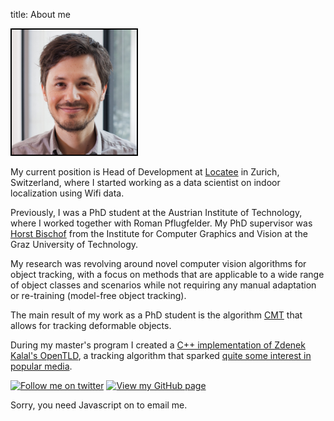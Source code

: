 title: About me

<script>
function insert_mail_address() {
  // Email obfuscator script 2.1 by Tim Williams, University of Arizona
  // Random encryption key feature by Andrew Moulden, Site Engineering Ltd
  // This code is freeware provided these four comment lines remain intact
  // A wizard to generate this code is at http://www.jottings.com/obfuscator/
  coded = "UqGWGbvK@Ufv1H.0Nf"
    key = "tak04Zphnr3lPMy5Eg6vVsxizbqYSHR2KoLUADIem18WwO9cQTdNJFBX7GfujC"
    shift=coded.length
    link=""
    for (i=0; i<coded.length; i++) {
      if (key.indexOf(coded.charAt(i))==-1) {
        ltr = coded.charAt(i)
          link += (ltr)
      }
      else {
        ltr = (key.indexOf(coded.charAt(i))-shift+key.length) % key.length
          link += (key.charAt(ltr))
      }
    }
  document.write("<a href='mailto:"+link+"'><img src='/img/googlemail-64.png' width='46' alt='Email me'/></a>")
}
</script>

<img class='sidecolumn' style='border: 2px solid black' width='200' src='portrait.jpg' alt='My portrait' />

My current position is Head of Development at [Locatee][1] in Zurich, Switzerland, where I started working as a data scientist on indoor localization using Wifi data.

Previously, I was a PhD student at the Austrian Institute of Technology,
where I worked together with Roman Pflugfelder.
My PhD supervisor was [Horst Bischof][2] from the Institute for Computer Graphics and Vision
at the Graz University of Technology.

My research was revolving around novel computer vision algorithms for object tracking,
with a focus on methods that are applicable to a wide range of object classes and scenarios
while not requiring any manual adaptation or re-training (model-free object tracking).

The main result of my work as a PhD student is the algorithm [CMT](/cmt)
that allows for tracking deformable objects.

During my master's program I created a [C++ implementation of Zdenek Kalal's OpenTLD](/tld),
a tracking algorithm that sparked [quite some interest in popular media][3].

<a href="https://twitter.com/gnebehay" target="_blank"><img src="/img/Twitter_logo_blue.png" alt="Follow me on twitter" width="46"></a>
<a href="https://github.com/gnebehay" target="_blank"><img src="/img/Octocat.png" width="46" alt="View my GitHub page"></a>
<script>insert_mail_address();</script>
<noscript>Sorry, you need Javascript on to email me.</noscript>


[1]: http://www.locatee.ch
[2]: http://www.icg.tugraz.at/Members/bischof
[3]: http://www.engadget.com/2011/03/31/zdenek-kalals-object-tracking-algorithm-learns-on-the-fly-like
